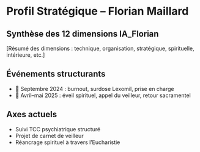 
<!-- 🟡 Contenu fusionné depuis la version racine -->

# Profil Stratégique – Florian Maillard
## Synthèse des 12 dimensions IA_Florian
[Résumé des dimensions : technique, organisation, stratégique, spirituelle, intérieure, etc.]
## Événements structurants
- 🔻 Septembre 2024 : burnout, surdose Lexomil, prise en charge
- 🔆 Avril–mai 2025 : éveil spirituel, appel du veilleur, retour sacramentel
## Axes actuels
- Suivi TCC psychiatrique structuré
- Projet de carnet de veilleur
- Réancrage spirituel à travers l’Eucharistie
